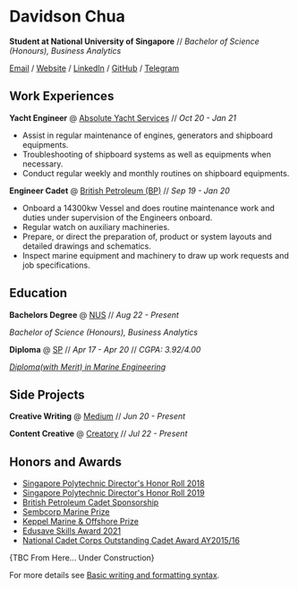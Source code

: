 # Davidson Chua 
**Student at National University of Singapore** // _Bachelor of Science (Honours), Business Analytics_

[Email](davidsonchua@u.nus.edu) / [Website](https://davidsonchua.super.site) / [LinkedIn](https://www.linkedin.com/in/davidsonchua/) / [GitHub](https://github.com/davidsonchua) / [Telegram](https://github.com/davidsonchua) 

## Work Experiences 

**Yacht Engineer** @ [Absolute Yacht Services](http://www.absoluteyacht.com.sg/?fbclid=IwAR2OjUcC6h9VlZSPsWAYjJaz0lYxPpdSrf79k3lszP8LNa34wAT7bXkwMSM) // _Oct 20 - Jan 21_ 

- Assist in regular maintenance of engines, generators and shipboard equipments.
- Troubleshooting of shipboard systems as well as equipments when necessary.
- Conduct regular weekly and monthly routines on shipboard equipments.

**Engineer Cadet** @ [British Petroleum (BP)](https://www.bp.com/en/global/corporate/what-we-do/bp-worldwide/bp-in-singapore.html) // _Sep 19 - Jan 20_ 

- Onboard a 14300kw Vessel and does routine maintenance work and duties under supervision of the Engineers onboard.
- Regular watch on auxiliary machineries.
- Prepare, or direct the preparation of, product or system layouts and detailed drawings and schematics.
- Inspect marine equipment and machinery to draw up work requests and job specifications.

## Education

**Bachelors Degree** @ [NUS](https://www.comp.nus.edu.sg/programmes/ug/ba/) // _Aug 22 - Present_

_Bachelor of Science (Honours), Business Analytics_

**Diploma** @ [SP](https://www.sp.edu.sg/sma/courses/full-time-diplomas/marine-engineering/overview) // _Apr 17 - Apr 20_ // _CGPA: 3.92/4.00_ 

[_Diploma(with Merit) in Marine Engineering_](https://drive.google.com/file/d/1imqqFeJT__rFxva2j_mw_0oUHwM8yPn8/view?usp=sharing)

## Side Projects

**Creative Writing** @ [Medium](https://medium.com/@davidsonchua) // _Jun 20 - Present_

**Content Creative** @ [Creatory](https://creatory.hyphengroup.io/landingpage/index) // _Jul 22 - Present_ 

## Honors and Awards 

- [Singapore Polytechnic Director's Honor Roll 2018](https://drive.google.com/file/d/1OyCJqEId13DK6jgWYUotHWCSHkb1B1uF/view?usp=sharing)
- [Singapore Polytechnic Director's Honor Roll 2019](https://drive.google.com/file/d/1wJjybAEKz4aASSXaCjtKwQLKflGn4qwU/view?usp=sharing)
- [British Petroleum Cadet Sponsorship](https://www.bp.com/content/dam/bp/business-sites/en/global/corporate/pdfs/careers/careers-cadet-brochure-2021.pdf)
- [Sembcorp Marine Prize](https://drive.google.com/file/d/1jzdOpuuNtjLDE9wrzRD-ujBASDxorc9o/view?usp=sharing)
- [Keppel Marine & Offshore Prize](https://drive.google.com/file/d/1TD7HVmlbvZMQTfRrJVEZDacSeA6D4m5k/view?usp=sharing)
- [Edusave Skills Award 2021](https://drive.google.com/file/d/1br_F1y45eCfENoe4T0mRDo82TL2TLsIw/view?usp=sharing)
- [National Cadet Corps Outstanding Cadet Award AY2015/16](https://drive.google.com/file/d/1oDTqI-3qkGICcQECDYYlDFsN5XZODUr1/view?usp=sharing)

{TBC From Here... Under Construction}


For more details see [Basic writing and formatting syntax](https://docs.github.com/en/github/writing-on-github/getting-started-with-writing-and-formatting-on-github/basic-writing-and-formatting-syntax).

